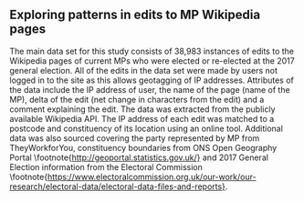 ## Exploring patterns in edits to MP Wikipedia pages

The main data set for this study consists of 38,983 instances of edits to the Wikipedia pages of current MPs who were elected or re-elected at the 2017 general election. All of the edits in the data set were made by users not logged in to the site as this allows geotagging of IP addresses. Attributes of the data include the IP address of user, the name of the page (name of the MP), delta of the edit (net change in characters from the edit) and a comment explaining the edit. The data was extracted from the publicly available Wikipedia API. The IP address of each edit was matched to a postcode and constituency of its location using an online tool. Additional data was also sourced covering the party represented by MP from TheyWorkforYou, constituency boundaries from ONS Open Geography Portal \footnote{http://geoportal.statistics.gov.uk/} and 2017 General Election information from the Electoral Commission \footnote{https://www.electoralcommission.org.uk/our-work/our-research/electoral-data/electoral-data-files-and-reports}.


